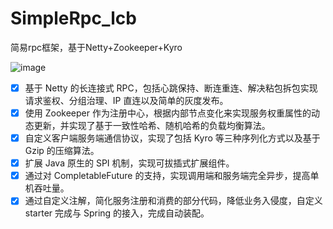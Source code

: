 # SimpleRpc_lcb
简易rpc框架，基于Netty+Zookeeper+Kyro

![image](https://user-images.githubusercontent.com/46276651/225788651-e53b3ffc-0b10-46e9-94f3-9c42856ab98e.png)



- [x] 基于 Netty 的长连接式 RPC，包括心跳保持、断连重连、解决粘包拆包实现请求鉴权、分组治理、IP 直连以及简单的灰度发布。
- [x] 使用 Zookeeper 作为注册中心，根据内部节点变化来实现服务权重属性的动态更新，并实现了基于一致性哈希、随机哈希的负载均衡算法。
- [x] 自定义客户端服务端通信协议，实现了包括 Kyro 等三种序列化方式以及基于 Gzip 的压缩算法。
- [x] 扩展 Java 原生的 SPI 机制，实现可拔插式扩展组件。
- [x] 通过对 CompletableFuture 的支持，实现调用端和服务端完全异步，提高单机吞吐量。
- [x] 通过自定义注解，简化服务注册和消费的部分代码，降低业务入侵度，自定义 starter 完成与 Spring 的接入，完成自动装配。
